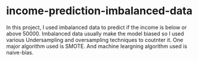 # income-prediction-imbalanced-data
In this project, I used imbalanced data to predict if the income is below or above 50000. Imbalanced data usually make the model biased so I used various Undersampling and oversampling techniques to coutnter it. One major algorithm used is SMOTE. And machine leargning algorithm used is naive-bias.
